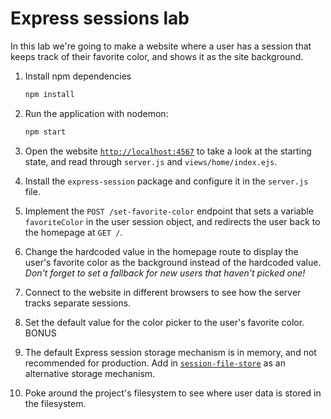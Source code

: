 # Express sessions lab

In this lab we're going to make a website where a user has a session that keeps
track of their favorite color, and shows it as the site background.

1.  Install npm dependencies

    ```bash
    npm install
    ```

1.  Run the application with nodemon:

    ```bash
    npm start
    ```

1.  Open the website [`http://localhost:4567`](http://localhost:4567) to take a look at the starting state, and read through
    `server.js` and `views/home/index.ejs`.

1.  Install the `express-session` package and configure it in the `server.js` file.

1.  Implement the `POST /set-favorite-color` endpoint that sets a variable
    `favoriteColor` in the user session object, and redirects the user back to the homepage
    at `GET /`.

1.  Change the hardcoded value in the homepage route to display the user's favorite
    color as the background instead of the hardcoded value. _Don't forget to set
    a fallback for new users that haven't picked one!_

1.  Connect to the website in different browsers to see how the server tracks separate
    sessions.

1.  Set the default value for the color picker to the user's favorite color.
    BONUS

1.  The default Express session storage mechanism is in memory, and not recommended
    for production. Add in [`session-file-store`](https://www.npmjs.com/package/session-file-store)
    as an alternative storage mechanism.

1.  Poke around the project's filesystem to see where user data is stored in the filesystem.
